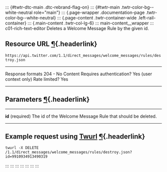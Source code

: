 ::: {#twtr-dtc-main .dtc-rebrand-flag-on}
::: {#twtr-main .twtr-color-bg--white-neutral role="main"}
::: {.page-wrapper .documentation-page .twtr-color-bg--white-neutral}
::: {.page-content .twtr-container-wide .left-rail-container}
::: {.main-content .twtr-col-lg-6}
::: main-content__wrapper
::: c01-rich-text-editor
Deletes a Welcome Message Rule by the given id.

## Resource URL [¶](#resource-url){.headerlink}

` https://api.twitter.com/1.1/direct_messages/welcome_messages/rules/destroy.json `

  -------------------------- -------------------------
  Response formats           204 - No Content
  Requires authentication?   Yes (user context only)
  Rate limited?              Yes
  -------------------------- -------------------------

## Parameters [¶](#parameters){.headerlink}

  ------------------- ------------------------------------------------------------
  **id** (required)   The id of the Welcome Message Rule that should be deleted.
  ------------------- ------------------------------------------------------------

## Example request using [Twurl](https://github.com/twitter/twurl) [¶](#example-request-using-twurl){.headerlink}

    twurl -X DELETE /1.1/direct_messages/welcome_messages/rules/destroy.json?id=9910934913490319
:::
:::
:::
:::
:::
:::
:::
